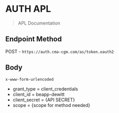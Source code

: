 # AUTH APL

> APL Documentation
>
>

## Endpoint Method
POST - `https://auth.cma-cgm.com/as/token.oauth2`

## Body 

`x-www-form-urlencoded`

+ grant_type = client_credentials
+ client_id = beapp-dewitt
+ client_secret = {API SECRET}
+ scope = {scope for method needed}

